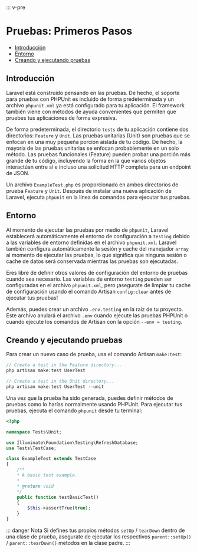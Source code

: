 ::: v-pre

# Pruebas: Primeros Pasos

- [Introducción](#introduction)
- [Entorno](#environment)
- [Creando y ejecutando pruebas](#creating-and-running-tests)

<a name="introduction"></a>
## Introducción

Laravel está construido pensando en las pruebas. De hecho, el soporte para pruebas con PHPUnit es incluido de forma predeterminada y un archivo `phpunit.xml` ya está configurado para tu aplicación. El framework también viene con métodos de ayuda convenientes que permiten que pruebes tus aplicaciones de forma expresiva.

De forma predeterminada, el directorio `tests` de tu aplicación contiene dos directorios: `Feature` y `Unit`. Las pruebas unitarias (Unit) son pruebas que se enfocan en una muy pequeña porción aislada de tu código. De hecho, la mayoría de las pruebas unitarias se enfocan probablemente en un solo método. Las pruebas funcionales (Feature) pueden probar una porción más grande de tu código, incluyendo la forma en la que varios objetos interactúan entre sí e incluso una solicitud HTTP completa para un endpoint de JSON.

Un archivo `ExampleTest.php` es proporcionado en ambos directorios de prueba `Feature` y `Unit`. Después de instalar una nueva aplicación de Laravel, ejecuta `phpunit` en la línea de comandos para ejecutar tus pruebas.

<a name="environment"></a>
## Entorno

Al momento de ejecutar las pruebas por medio de `phpunit`, Laravel establecerá automáticamente el entorno de configuración a `testing` debido a las variables de entorno definidas en el archivo `phpunit.xml`. Laravel también configura automáticamente la sesión y cache del manejador `array` al momento de ejecutar las pruebas, lo que significa que ninguna sesión o cache de datos será conservada mientras las pruebas son ejecutadas.

Eres libre de definir otros valores de configuración del entorno de pruebas cuando sea necesario. Las variables de entorno `testing` pueden ser configuradas en el archivo `phpunit.xml`, pero ¡asegurate de limpiar tu cache de configuración usando el comando Artisan `config:clear` antes de ejecutar tus pruebas!

Además, puedes crear un archivo `.env.testing` en la raíz de tu proyecto. Este archivo anulará el archivo `.env` cuando ejecute las pruebas PHPUnit o cuando ejecute los comandos de Artisan con la opción `--env = testing`.

<a name="creating-and-running-tests"></a>
## Creando y ejecutando pruebas

Para crear un nuevo caso de prueba, usa el comando Artisan `make:test`:

```php
// Create a test in the Feature directory...
php artisan make:test UserTest

// Create a test in the Unit directory...
php artisan make:test UserTest --unit
```

Una vez que la prueba ha sido generada, puedes definir métodos de pruebas como lo harías normalmente usando PHPUnit. Para ejecutar tus pruebas, ejecuta el comando `phpunit` desde tu terminal:

```php
<?php

namespace Tests\Unit;

use Illuminate\Foundation\Testing\RefreshDatabase;
use Tests\TestCase;

class ExampleTest extends TestCase
{
    /**
    * A basic test example.
    *
    * @return void
    */
    public function testBasicTest()
    {
        $this->assertTrue(true);
    }
}
```

::: danger Nota
Si defines tus propios métodos `setUp` / `tearDown` dentro de una clase de prueba, asegurate de ejecutar los respectivos `parent::setUp()` / `parent::tearDown()` metodos en la clase padre.
:::
